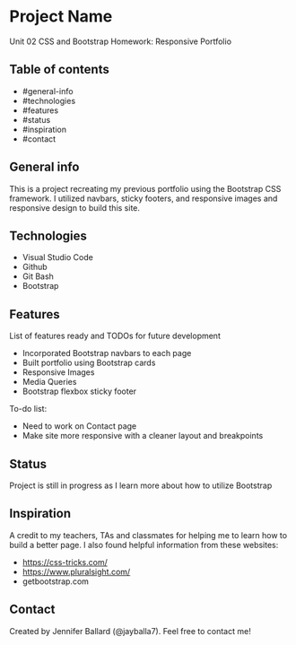 # Project Name
Unit 02 CSS and Bootstrap Homework: Responsive Portfolio

## Table of contents
* #general-info
* #technologies
* #features
* #status
* #inspiration
* #contact

## General info
This is a project recreating my previous portfolio using the Bootstrap CSS framework. I utilized navbars, sticky footers, and responsive images and responsive design to build this site.

## Technologies
* Visual Studio Code
* Github
* Git Bash
* Bootstrap

## Features
List of features ready and TODOs for future development
* Incorporated Bootstrap navbars to each page
* Built portfolio using Bootstrap cards
* Responsive Images
* Media Queries
* Bootstrap flexbox sticky footer

To-do list:
* Need to work on Contact page
* Make site more responsive with a cleaner layout and breakpoints

## Status
Project is still in progress as I learn more about how to utilize Bootstrap

## Inspiration
A credit to my teachers, TAs and classmates for helping me to learn how to build a better page. I also found helpful information from these websites:
- https://css-tricks.com/
- https://www.pluralsight.com/
- getbootstrap.com

## Contact
Created by Jennifer Ballard (@jayballa7). Feel free to contact me!
